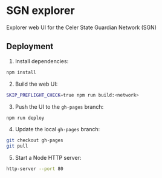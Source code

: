 # SGN explorer

Explorer web UI for the Celer State Guardian Network (SGN)

## Deployment

1. Install dependencies:

```sh
npm install
```

2. Build the web UI:

```sh
SKIP_PREFLIGHT_CHECK=true npm run build:<network>
```

3. Push the UI to the `gh-pages` branch:

```sh
npm run deploy
```

4. Update the local `gh-pages` branch:

```sh
git checkout gh-pages
git pull
```

5. Start a Node HTTP server:

```sh
http-server --port 80
```
